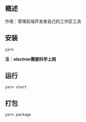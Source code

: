 ## 概述

作用：管理前端开发者自己的工作区工具

## 安装
```
yarn 
```

**注：electron需要科学上网**

## 运行
```
yarn start
```

## 打包
```
yarn package
```

